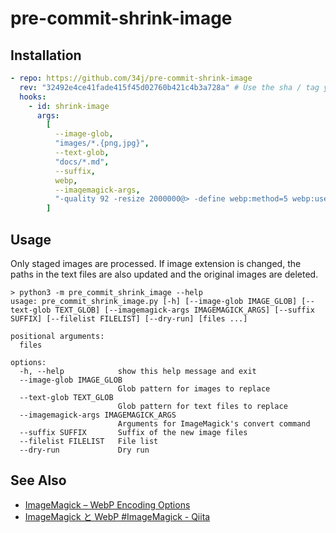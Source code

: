 # pre-commit-shrink-image

## Installation

```yaml
- repo: https://github.com/34j/pre-commit-shrink-image
  rev: "32492e4ce41fade415f45d02760b421c4b3a728a" # Use the sha / tag you want to point at
  hooks:
    - id: shrink-image
      args:
        [
          --image-glob,
          "images/*.{png,jpg}",
          --text-glob,
          "docs/*.md",
          --suffix,
          webp,
          --imagemagick-args,
          "-quality 92 -resize 2000000@> -define webp:method=5 webp:use-sharp-yuv=1 webp:thread-level=1",
        ]
```

## Usage

Only staged images are processed.
If image extension is changed, the paths in the text files are also updated and the original images are deleted.

```shell
> python3 -m pre_commit_shrink_image --help
usage: pre_commit_shrink_image.py [-h] [--image-glob IMAGE_GLOB] [--text-glob TEXT_GLOB] [--imagemagick-args IMAGEMAGICK_ARGS] [--suffix SUFFIX] [--filelist FILELIST] [--dry-run] [files ...]

positional arguments:
  files

options:
  -h, --help            show this help message and exit
  --image-glob IMAGE_GLOB
                        Glob pattern for images to replace
  --text-glob TEXT_GLOB
                        Glob pattern for text files to replace
  --imagemagick-args IMAGEMAGICK_ARGS
                        Arguments for ImageMagick's convert command
  --suffix SUFFIX       Suffix of the new image files
  --filelist FILELIST   File list
  --dry-run             Dry run
```

## See Also

- [ImageMagick – WebP Encoding Options](https://imagemagick.org/script/webp.php)
- [ImageMagick と WebP #ImageMagick - Qiita](https://qiita.com/yoya/items/0848a6b0b39db4cd57c2)
